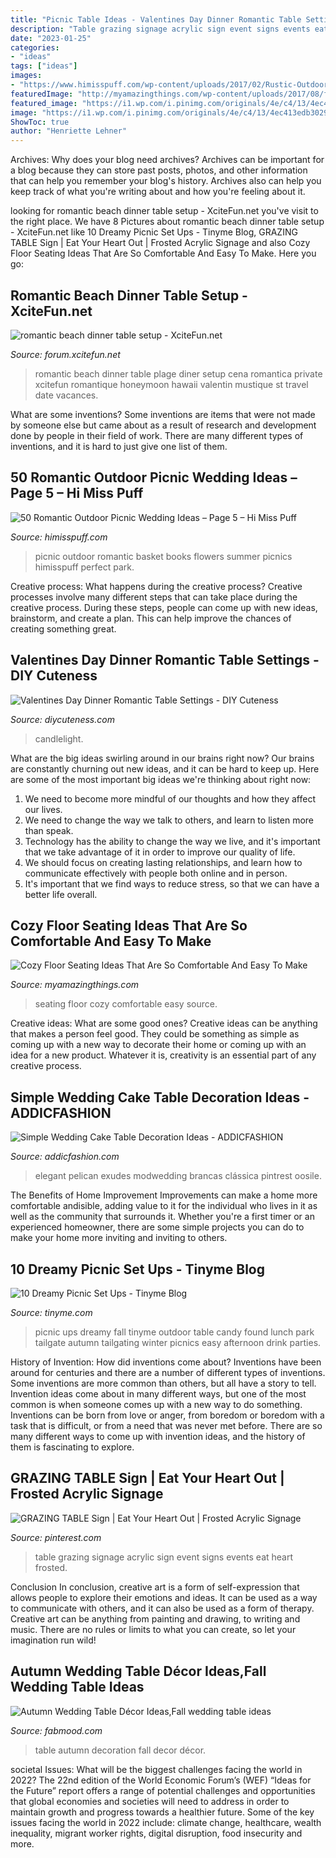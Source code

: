 ```yaml
---
title: "Picnic Table Ideas - Valentines Day Dinner Romantic Table Settings"
description: "Table grazing signage acrylic sign event signs events eat heart frosted"
date: "2023-01-25"
categories:
- "ideas"
tags: ["ideas"]
images:
- "https://www.himisspuff.com/wp-content/uploads/2017/02/Rustic-Outdoor-Picnic-Wedding-Ideas-22.jpg"
featuredImage: "http://myamazingthings.com/wp-content/uploads/2017/08/floor-seating-15.jpeg"
featured_image: "https://i1.wp.com/i.pinimg.com/originals/4e/c4/13/4ec413edb30297d4bc15aa73a70f1d31.jpg?w=1140&amp;ssl=1"
image: "https://i1.wp.com/i.pinimg.com/originals/4e/c4/13/4ec413edb30297d4bc15aa73a70f1d31.jpg?w=1140&amp;ssl=1"
ShowToc: true
author: "Henriette Lehner"
---
```



Archives: Why does your blog need archives?
Archives can be important for a blog because they can store past posts, photos, and other information that can help you remember your blog's history. Archives also can help you keep track of what you're writing about and how you're feeling about it.

	

		
looking for romantic beach dinner table setup - XciteFun.net you've visit to the right place. We have 8 Pictures about romantic beach dinner table setup - XciteFun.net like 10 Dreamy Picnic Set Ups - Tinyme Blog, GRAZING TABLE Sign | Eat Your Heart Out | Frosted Acrylic Signage and also Cozy Floor Seating Ideas That Are So Comfortable And Easy To Make. Here you go:
		
    
## Romantic Beach Dinner Table Setup - XciteFun.net

<img loading=lazy src="http://img.xcitefun.net/users/2014/07/358135,xcitefun-romantic-beach-set-up-3.jpg" onerror="this.onerror=null;this.src='https://tse1.mm.bing.net/th?id=OIP.bWFqO7N4BTGyjR9ZMXZjcwHaE8&amp;pid=15.1';" alt="romantic beach dinner table setup - XciteFun.net">

_Source: forum.xcitefun.net_

>romantic beach dinner table plage diner setup cena romantica private xcitefun romantique honeymoon hawaii valentin mustique st travel date vacances. 

	

What are some inventions?
Some inventions are items that were not made by someone else but came about as a result of research and development done by people in their field of work. There are many different types of inventions, and it is hard to just give one list of them.

    
## 50 Romantic Outdoor Picnic Wedding Ideas – Page 5 – Hi Miss Puff

<img loading=lazy src="https://www.himisspuff.com/wp-content/uploads/2017/02/Rustic-Outdoor-Picnic-Wedding-Ideas-22.jpg" onerror="this.onerror=null;this.src='https://tse1.mm.bing.net/th?id=OIP.mSXnc6PpPUsARfUh6LzJUgHaLI&amp;pid=15.1';" alt="50 Romantic Outdoor Picnic Wedding Ideas – Page 5 – Hi Miss Puff">

_Source: himisspuff.com_

>picnic outdoor romantic basket books flowers summer picnics himisspuff perfect park. 

	

Creative process: What happens during the creative process?
Creative processes involve many different steps that can take place during the creative process. During these steps, people can come up with new ideas, brainstorm, and create a plan. This can help improve the chances of creating something great.

    
## Valentines Day Dinner Romantic Table Settings - DIY Cuteness

<img loading=lazy src="https://diycuteness.com/wp-content/uploads/2019/12/Valentines-Day-Dinner-Romantic-Table-Settings-1.jpg" onerror="this.onerror=null;this.src='https://tse3.mm.bing.net/th?id=OIP.ATfG0L_EgO8pAcUtiHwprwHaJ4&amp;pid=15.1';" alt="Valentines Day Dinner Romantic Table Settings - DIY Cuteness">

_Source: diycuteness.com_

>candlelight. 

	

What are the big ideas swirling around in our brains right now?
Our brains are constantly churning out new ideas, and it can be hard to keep up. Here are some of the most important big ideas we're thinking about right now: 
1. We need to become more mindful of our thoughts and how they affect our lives. 
2. We need to change the way we talk to others, and learn to listen more than speak. 
3. Technology has the ability to change the way we live, and it's important that we take advantage of it in order to improve our quality of life. 
4. We should focus on creating lasting relationships, and learn how to communicate effectively with people both online and in person. 
5. It's important that we find ways to reduce stress, so that we can have a better life overall.

    
## Cozy Floor Seating Ideas That Are So Comfortable And Easy To Make

<img loading=lazy src="http://myamazingthings.com/wp-content/uploads/2017/08/floor-seating-15.jpeg" onerror="this.onerror=null;this.src='https://tse2.mm.bing.net/th?id=OIP.yqSk2HP2zcImSHNkM2JMBAHaLH&amp;pid=15.1';" alt="Cozy Floor Seating Ideas That Are So Comfortable And Easy To Make">

_Source: myamazingthings.com_

>seating floor cozy comfortable easy source. 

	

Creative ideas: What are some good ones?
Creative ideas can be anything that makes a person feel good. They could be something as simple as coming up with a new way to decorate their home or coming up with an idea for a new product. Whatever it is, creativity is an essential part of any creative process.

    
## Simple Wedding Cake Table Decoration Ideas - ADDICFASHION

<img loading=lazy src="https://i1.wp.com/i.pinimg.com/originals/4e/c4/13/4ec413edb30297d4bc15aa73a70f1d31.jpg?w=1140&amp;ssl=1" onerror="this.onerror=null;this.src='https://tse1.mm.bing.net/th?id=OIP.RBa35JG3TGLmpIl_oEC4yAHaKX&amp;pid=15.1';" alt="Simple Wedding Cake Table Decoration Ideas - ADDICFASHION">

_Source: addicfashion.com_

>elegant pelican exudes modwedding brancas clássica pintrest oosile. 

	

The Benefits of Home Improvement
Improvements can make a home more comfortable andisible, adding value to it for the individual who lives in it as well as the community that surrounds it. Whether you're a first timer or an experienced homeowner, there are some simple projects you can do to make your home more inviting and inviting to others.

    
## 10 Dreamy Picnic Set Ups - Tinyme Blog

<img loading=lazy src="https://www.tinyme.com/blog/wp-content/uploads/10-dreamy-picnic-set-ups/10-Dreamy-Picnic-Set-Ups-10.jpg" onerror="this.onerror=null;this.src='https://tse4.mm.bing.net/th?id=OIP.z4SY2wNtqFSCZ7vE79yvygHaJ2&amp;pid=15.1';" alt="10 Dreamy Picnic Set Ups - Tinyme Blog">

_Source: tinyme.com_

>picnic ups dreamy fall tinyme outdoor table candy found lunch park tailgate autumn tailgating winter picnics easy afternoon drink parties. 

	

History of Invention: How did inventions come about?
Inventions have been around for centuries and there are a number of different types of inventions. Some inventions are more common than others, but all have a story to tell. Invention ideas come about in many different ways, but one of the most common is when someone comes up with a new way to do something. Inventions can be born from love or anger, from boredom or boredom with a task that is difficult, or from a need that was never met before. There are so many different ways to come up with invention ideas, and the history of them is fascinating to explore.

    
## GRAZING TABLE Sign | Eat Your Heart Out | Frosted Acrylic Signage

<img loading=lazy src="https://i.pinimg.com/736x/fd/af/a6/fdafa6378cb0f74d677499caaac64202.jpg" onerror="this.onerror=null;this.src='https://tse4.mm.bing.net/th?id=OIP.2Wp2WSVcfM-K6pbW8hsVLwHaJ3&amp;pid=15.1';" alt="GRAZING TABLE Sign | Eat Your Heart Out | Frosted Acrylic Signage">

_Source: pinterest.com_

>table grazing signage acrylic sign event signs events eat heart frosted. 

	

Conclusion
In conclusion, creative art is a form of self-expression that allows people to explore their emotions and ideas. It can be used as a way to communicate with others, and it can also be used as a form of therapy. Creative art can be anything from painting and drawing, to writing and music. There are no rules or limits to what you can create, so let your imagination run wild!

    
## Autumn Wedding Table Décor Ideas,Fall Wedding Table Ideas

<img loading=lazy src="http://www.fabmood.com/wp-content/uploads/2014/11/Autumn-wedding-table-decoration-ideas3.jpg" onerror="this.onerror=null;this.src='https://tse3.mm.bing.net/th?id=OIP.aHAAqvAbXStzmL0zpWkTQwHaKD&amp;pid=15.1';" alt="Autumn Wedding Table Décor Ideas,Fall wedding table ideas">

_Source: fabmood.com_

>table autumn decoration fall decor décor. 

	

societal Issues: What will be the biggest challenges facing the world in 2022?
The 22nd edition of the World Economic Forum’s (WEF) “Ideas for the Future” report offers a range of potential challenges and opportunities that global economies and societies will need to address in order to maintain growth and progress towards a healthier future. Some of the key issues facing the world in 2022 include: climate change, healthcare, wealth inequality, migrant worker rights, digital disruption, food insecurity and more.

